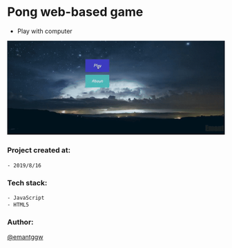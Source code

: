 # Pong web-based game

- Play with computer

<img src="https://github.com/emantggw/pong_game_js/raw/main/assets/screenshots/screenshot.gif" />

### Project created at:

    - 2019/8/16

### Tech stack:

    - JavaScript
    - HTML5

### Author:

[@emantggw](https://github.com/emantggw)
